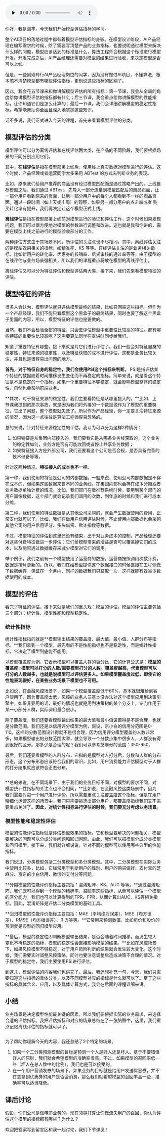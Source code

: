 <audio id="audio" title="18 | 核心技能：产品经理评估模型需要关注哪些指标？" controls="" preload="none"><source id="mp3" src="https://static001.geekbang.org/resource/audio/40/44/4036461d3b9c5616b5e801239d415744.mp3"></audio>

你好，我是海丰。今天我们开始模型评估指标的学习。

整个AI项目的落地过程中都有着模型评估指标的身影。在模型设计阶段，AI产品经理在编写需求的时候，除了需要写清楚产品的业务指标，也要说明通过模型来解决什么样的问题，模型应该达到的标准是什么，算法工程师会根据这个标准进行模型开发。开发完成之后，AI产品经理还需要对模型的结果进行验收，来决定模型是否可以上线。

但是，一些刚刚转行AI产品经理岗位的同学，因为没有做过AI项目，不懂算法，根本搞不清楚模型都有哪些评估指标，更别说这些指标的区别了。

因此，我会花五节课来和你讲解模型评估的所有指标：第一节课，我会从全局的角度给你讲模型评估的指标都有什么；后三节课，我会重点给你讲解模型的性能指标，让你知道它们是怎么计算的；最后一节课，我们会详细讲解模型的稳定性指标。希望能帮助你全面且深入地掌握这些知识。

话不多说，我们正式进入今天的课程，首先来看看模型评估的分类。

## 模型评估的分类

模型评估可以分为离线评估和在线评估两大类，在产品的不同阶段，我们要根据场景的不同分别应用它们。

其中，**在线评估**是指在模型部署上线后，使用线上真实数据对模型进行的评估。这个时候，产品经理或者运营同学大多采用  ABTest  的方式去判断业务的表现。

比如，原来我们给用户推荐的商品没有经过模型匹配而是通过策略产出的。上线推荐模型之后，我们通过  ABTest，先导入一部分流量到模型匹配后的商品页面，让一部分用户看到原来的页面，让另一部分用户中的每个人都看到不一样的商品页面。通过一段时间（如 1 天或 1 周）的观察，如果另一部分用户的点击率或者 购买转化率有提升，我们再决定让这个模型正式上线。

**离线评估**是指在模型部署上线前对模型进行的验证和评估工作，这个时候如果发现问题，我们可以很方便地对模型的参数进行调整和改进。这也就是我和你讲的，需要在模型上线之前进行的模型验收部分的工作。

两种评估方式由于其场景不同，所评估的关注点也不尽相同。其中，离线评估关注的是模型效果相关的指标，如精准率、KS 等等。在线评估关注的是业务相关指标，比如新用户的转化率、优惠券的核销率、信贷审核的通过率等等。由于模型的在线评估与业务场景强相关，所以我们的课程重点将放在模型的离线评估上。

离线评估又可以分为特征评估和模型评估两大类，接下来，我们先来看模型特征的评估。

## 模型特征的评估

很多人会认为，模型评估就只评估模型最终的结果，比如召回率这些指标。但作为一个产品经理，我们不能只看模型这个黑盒子的最终结果，同时也要了解这个黑盒子里面的内容，所以，模型特征的评估也是要做的。

当然，我们不会检验全部的特征，只会去评估模型中重要性比较高的特征。都有哪些特征的重要性比较高呢？这需要算法同学在宣讲时同步给我们。

知道了重要特征有哪些，接下来就是对它们进行评估了。我们一般会对特征自身的稳定性，特征来源的稳定性，以及特征获取的成本进行评估，这都是业务比较关注，并且也是很容易出问题的地方。

**首先，对于特征自身的稳定性，我们会使用PSI这个指标来判断。** PSI是指评估某个特征的数据随着时间推移发生变化而不再稳定的指标。简单来说，就是看这个特征是不是稳定的一个指标。如果一个重要特征不够稳定，就会影响模型整体的稳定性，自然也会影响前端业务。

**其次，对于特征来源的稳定性，我们主要看特征是从哪里接入的。**比如，上节课我提到的那次事故，就是因为我们将外接的一个数据源作为了模型的重要特征，它出了问题，整个模型就失效了。所以作为产品经理，你一定要关注特征来源的情况，因为这一点往往是算法工程师容易忽略的。

总的来说，针对特征来源稳定性的评估，我认为可以分为这样2种情况：

1. 如果特征是从集团内部接入的，我们要看它是从哪条业务线获取的，这个业务的稳定性如何，业务方是否有可能收回或者停止共享业务数据；
1. 如果特征接入方是外部公司，我们还要看这个公司是否合规，是否具备完善的技术储备等等。

针对这两种情况，**特征接入的成本也不一样**。

第一种，我们使用的特征是公司的内部数据。一般来说，使用公司内部数据是不存在成本的，但如果这些数据来自不同的业务线，在集团内部也会存在成本分摊或者业务数据单独计费的情况。比如，我们部门在做推荐系统时候，要用到某个部门的用户画像数据，这个部门就会记录我们调用的次数，到年底的时候和我们进行成本分摊。

第二种，我们使用的特征数据是从其他公司采购的，就会产生数据使用的费用，正常支付就可以了。比如，我们在做用户信用评估时候，不止使用内部数据也会采购其他公司的用户信用评分、多头借贷、欺诈指数等数据。

不过，模型特征的评估到这里还没有结束，出于对业务成本的控制，产品经理还要对这些付费特征做进一步评估：它们给模型带来的增益是否可以覆盖掉它们的成本，以及能否通过数据缓存来减少模型对它们的调用。

举个例子，我们之前有一个模型使用了运营商的数据，运营商按照调用次数计费，数据是按月更新的。所以，我们在给模型提供这个数据接口的时候直接在工程侧做了数据缓存，保证在一个月内，同样的数据我们只获取一次，这样就能有效减少数据使用的成本。

## 模型的评估

看完了特征的评估，接下来就是我们的重头戏：模型的评估。模型的评估主要包括三个部分：统计性、模型性能和模型稳定性。

### 统计性指标

统计性指标指的就是**模型输出结果的覆盖度、最大值、最小值、人群分布等指标。**我们拿到一个模型，最先看的不是性能指标也不是稳定性，而是统计性指标，它决定了模型到底能不能用。

以模型覆盖度为例，它表示模型可以覆盖人群的百分比，它的计算公式是：**模型的覆盖度=模型可以打分的人数/需要模型打分的人数。覆盖度越高，代表模型可以打分的人数越多，也就是说模型可以评估更多人。如果模型覆盖度过低，即使它的性能表现很好，在某些业务场景下模型也不可用。**

比如说，在金融风控场景下，如果一个模型覆盖度低于60%，基本就很难给到客户使用了，因为覆盖度太低，风控的业务人员基本没办法对这个模型应用到决策引擎中。如果非要用的话，最好的情况也就是用到决策树的某个分支上，专门作用于某一小部分人群，实际调用量会很小。

除了覆盖度，我们还要看模型输出结果的最大值和最小值设置得是不是合理，也就是分数范围。我们还是以信用评分模型为例，假设，京小白的信用分范围是0-110。这样的分数范围设计得就不是很合理，因为信用评分模型覆盖的人数非常多，如果模型输出的分数范围太窄，就会导致一个分数点集中很多人，人群没有得到很好的区分。那多少是合理的呢？我们可以参考芝麻分的范围：350-950。

最后，我们还要看模型的人群分布，它指的是模型对人打分后，分数和人群的分布形态，这个分布形态应该符合我们的常识，比如，用户消费能力评估模型对于人群的打分结果就应该符合正态分布。

<img src="https://static001.geekbang.org/resource/image/ab/99/abde1e426889fc4b8da6cc115858c099.jpeg" alt="">

**总的来说，在不同场景下，由于我们的业务目标不同，对模型的要求不同，对模型统计性指标的关注点也不会相同。**比如说，在金融风控这类场景中，因为我们需要对每一个用户进行评价，所以需要重点关注覆盖度这个指标，但是在用户精细化运营这样的场景中，我们只需要挑选出部分用户，那覆盖度指标我们又不需要重点关注了。**因此，对统计性指标进行评估的时候，我们要充分考虑业务场景。**

### 模型性能和稳定性评估

模型的性能评估指标就是评估模型效果的指标，它和模型要解决的问题相关，模型要解决的问题可以分成分类问题和回归问题。由此，我们可以把模型分成分类模型和回归模型。接下来，我们就详细说说，针对不同的模型可以使用哪些典型的性能指标。

我们说过，分类模型包括二分类模型和多分类模型。其中，二分类模型在实际业务中使用比较多，比如，它经常用于判断用户的性别、用户的购买偏好、支付宝的芝麻分、京东的小白信用、微信的支付分等问题。

**分类模型的性能评价指标主要包括：混淆矩阵、KS、AUC 等等。**通过混淆矩阵，我们既可以得到一个模型的精确率、召回率这些指标，从而可以评估一个模型的区分能力，我们也可以计算得到的TPR、FPR，从而计算出AUC、KS等相关指标。因此，混淆矩阵是评估二分类模型的基础工具。

**回归模型的性能评价指标主要包括：MAE（平均绝对误差）、MSE（均方误差）、RMSE（均方根误差）、R 方等等。**它常用来预测数值，比如房价和股价的预测就是典型的回归模型应用。

**最后，模型的稳定性即判断模型输出结果，是否会随着时间推移，而发生较大变化不再稳定的指标，模型的稳定性会直接影响模型的结果。**比如在风控场景下，如果风控模型不够稳定，对于用户风险判断的结果就会发生较大变化。这个时候，我们需要实时调整风控策略，同时也要注意调整后造成决策不合理的情况。对于模型的稳定性，我们主要使用PSI进行评估。

到这儿，模型评估的内容我们也讲完了。最后，我还想补充一句，今天，我们只需要知道这些指标的具体分类，以及不同模型对应的指标是什么就可以了。至于这些指标的具体含义、应用，以及具体计算方式，我会在后面的课程详细来讲。

## 小结

业务场景是决定模型性能最关键的因素，所以我们要根据实际的业务需求，来选择合适的评估指标。我把评估指标和对应的场景总结在了一张脑图中，这里，我们重点记忆离线评估的指标就可以了。

<img src="https://static001.geekbang.org/resource/image/8e/c4/8ee39a46797b3552ayy802455e9b65c4.jpg" alt="">

为了帮助你理解今天的内容，我还总结了2个特定的场景。

1. 如果一个二分类预测模型的目标是预测一个人是好人还是坏人。基于不要错怪好人的原则，我们就会希望模型的准确率很高。不过，如果模型的召回率低一些（坏人在总人数中的比例），我们也是可以接受的。
1. 在一个用户营销发券的场景下，如果业务的目标就是给用户发送优惠券，并不在意拿到优惠券的用户是否会消费，那么我们就希望模型的召回率高一些，准确率可以适当降低。

## 课后讨论

假设，你们公司是做电商业务的，现在领导打算让你做流失用户的召回，你认为评估这个模型的指标都有哪些？为什么？

欢迎把答案写到留言区和我一起讨论，我们下节课见！
